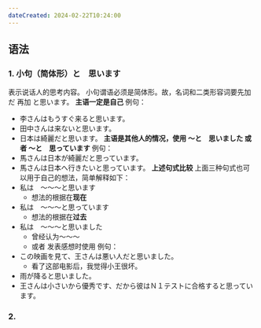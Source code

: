 ```yaml
---
dateCreated: 2024-02-22T10:24:00
---
```

## 语法
### 1. 小句（简体形）と　思います
表示说话人的思考内容。
小句谓语必须是简体形。故，名词和二类形容词要先加 だ 再加 と思います。
**主语一定是自己**
例句：
- 李さんはもうすぐ来ると思います。
- 田中さんは来ないと思います。
- 日本は綺麗だと思います。
**主语是其他人的情况，使用 〜と　思いました 或者 〜と　思っています**
例句：
- 馬さんは日本が綺麗だと思っています。
- 馬さんは日本へ行きたいと思っています。
**上述句式比较**
上面三种句式也可以用于自己的想法，简单解释如下：
- 私は　〜〜〜と思います
	- 想法的根据在**现在**
- 私は　〜〜〜と思っています
	- 想法的根据在**过去**
- 私は　〜〜〜と思いました
	- 曾经认为〜〜〜
	- 或者 发表感想时使用
例句：
- この映画を見て、王さんは悪い人だと思いました。
	- 看了这部电影后，我觉得小王很坏。
- 雨が降ると思いました。
- 王さんは小さいから優秀です、だから彼はＮ１テストに合格すると思っています。
### 2. 